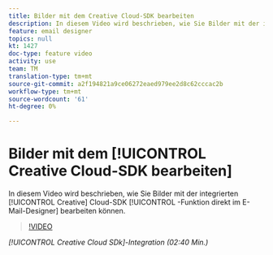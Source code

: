 ```yaml
---
title: Bilder mit dem Creative Cloud-SDK bearbeiten
description: In diesem Video wird beschrieben, wie Sie Bilder mit der integrierten Adobe Creative SDK-Funktion direkt im E-Mail-Designer bearbeiten können.
feature: email designer
topics: null
kt: 1427
doc-type: feature video
activity: use
team: TM
translation-type: tm+mt
source-git-commit: a2f194821a9ce06272eaed979ee2d8c62cccac2b
workflow-type: tm+mt
source-wordcount: '61'
ht-degree: 0%

---
```



# Bilder mit dem [!UICONTROL Creative Cloud-SDK bearbeiten]

In diesem Video wird beschrieben, wie Sie Bilder mit der integrierten [!UICONTROL Creative] Cloud-SDK [!UICONTROL -Funktion direkt im E-Mail-Designer] bearbeiten können.

>[!VIDEO](https://video.tv.adobe.com/v/23117?quality=12)

*[!UICONTROL Creative Cloud SDk]-Integration (02:40 Min.)*
